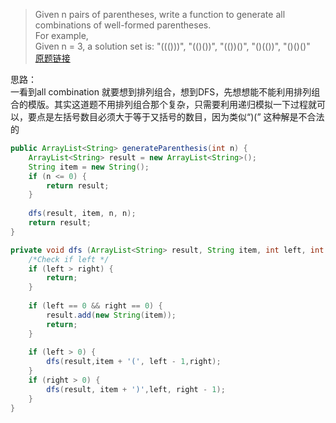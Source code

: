 >  Given n pairs of parentheses, write a function to generate all combinations of well-formed parentheses.  
For example,  
>	Given n = 3, a solution set is: "((()))", "(()())", "(())()", "()(())", "()()()"  
>  [原题链接](https://oj.leetcode.com/problems/generate-parentheses/)  

思路：  
一看到all combination 就要想到排列组合，想到DFS，先想想能不能利用排列组合的模版。其实这道题不用排列组合那个复杂，只需要利用递归模拟一下过程就可以，要点是左括号数目必须大于等于又括号的数目，因为类似“)(” 这种解是不合法的

```java
public ArrayList<String> generateParenthesis(int n) {
    ArrayList<String> result = new ArrayList<String>();
    String item = new String();
    if (n <= 0) {
        return result;
    }
    
    dfs(result, item, n, n);
    return result;
}

private void dfs (ArrayList<String> result, String item, int left, int right){
    /*Check if left */
    if (left > right) {
        return;
    }
    
    if (left == 0 && right == 0) {
        result.add(new String(item));
        return;
    }
    
    if (left > 0) {
        dfs(result,item + '(', left - 1,right);
    }
    if (right > 0) {
        dfs(result, item + ')',left, right - 1);
    }
}
```

